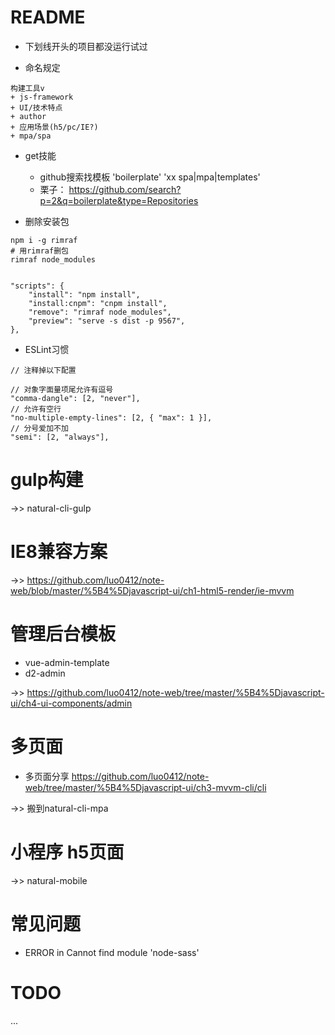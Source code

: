 # README

- 下划线开头的项目都没运行试过

- 命名规定

```
构建工具v 
+ js-framework 
+ UI/技术特点 
+ author 
+ 应用场景(h5/pc/IE?) 
+ mpa/spa

```

- get技能

    - github搜索找模板 'boilerplate' 'xx spa|mpa|templates' 
    - 栗子： https://github.com/search?p=2&q=boilerplate&type=Repositories

- 删除安装包

```shell
npm i -g rimraf
# 用rimraf删包 
rimraf node_modules
 
 
"scripts": {
    "install": "npm install",
    "install:cnpm": "cnpm install",
    "remove": "rimraf node_modules",
    "preview": "serve -s dist -p 9567",
},
``` 

- ESLint习惯
     
```
// 注释掉以下配置

// 对象字面量项尾允许有逗号
"comma-dangle": [2, "never"],
// 允许有空行
"no-multiple-empty-lines": [2, { "max": 1 }],    
// 分号爱加不加
"semi": [2, "always"],    
```   
    
# gulp构建

->> natural-cli-gulp

# IE8兼容方案

->> https://github.com/luo0412/note-web/blob/master/%5B4%5Djavascript-ui/ch1-html5-render/ie-mvvm

# 管理后台模板

- vue-admin-template
- d2-admin

->> https://github.com/luo0412/note-web/tree/master/%5B4%5Djavascript-ui/ch4-ui-components/admin

# 多页面

- 多页面分享 https://github.com/luo0412/note-web/tree/master/%5B4%5Djavascript-ui/ch3-mvvm-cli/cli

->> 搬到natural-cli-mpa

# 小程序 h5页面 

->> natural-mobile

# 常见问题

- ERROR in Cannot find module 'node-sass'

# TODO 

...